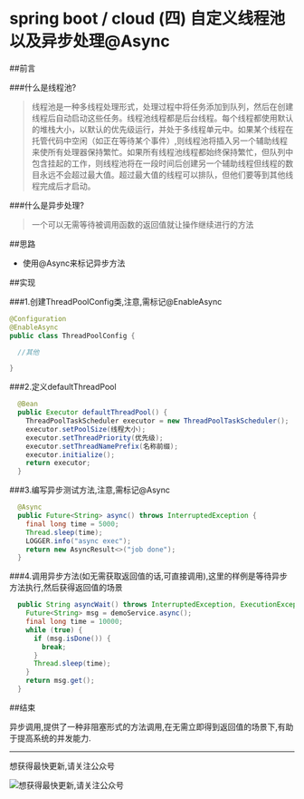 # spring boot / cloud (四) 自定义线程池以及异步处理@Async

##前言

###什么是线程池?

>线程池是一种多线程处理形式，处理过程中将任务添加到队列，然后在创建线程后自动启动这些任务。线程池线程都是后台线程。每个线程都使用默认的堆栈大小，以默认的优先级运行，并处于多线程单元中。如果某个线程在托管代码中空闲（如正在等待某个事件）,则线程池将插入另一个辅助线程来使所有处理器保持繁忙。如果所有线程池线程都始终保持繁忙，但队列中包含挂起的工作，则线程池将在一段时间后创建另一个辅助线程但线程的数目永远不会超过最大值。超过最大值的线程可以排队，但他们要等到其他线程完成后才启动。

###什么是异步处理?

>一个可以无需等待被调用函数的返回值就让操作继续进行的方法

##思路

- 使用@Async来标记异步方法

##实现

###1.创建ThreadPoolConfig类,注意,需标记@EnableAsync


``` java
@Configuration
@EnableAsync
public class ThreadPoolConfig {

  //其他

}
```

###2.定义defaultThreadPool

``` java
  @Bean
  public Executor defaultThreadPool() {
    ThreadPoolTaskScheduler executor = new ThreadPoolTaskScheduler();
    executor.setPoolSize(线程大小);
    executor.setThreadPriority(优先级);
    executor.setThreadNamePrefix(名称前缀);
    executor.initialize();
    return executor;
  }
```


###3.编写异步测试方法,注意,需标记@Async

``` java
  @Async
  public Future<String> async() throws InterruptedException {
    final long time = 5000;
    Thread.sleep(time);
    LOGGER.info("async exec");
    return new AsyncResult<>("job done");
  }
```

###4.调用异步方法(如无需获取返回值的话,可直接调用),这里的样例是等待异步方法执行,然后获得返回值的场景

``` java
  public String asyncWait() throws InterruptedException, ExecutionException {
    Future<String> msg = demoService.async();
    final long time = 10000;
    while (true) {
      if (msg.isDone()) {
        break;
      }
      Thread.sleep(time);
    }
    return msg.get();
  }
```

##结束

异步调用,提供了一种非阻塞形式的方法调用,在无需立即得到返回值的场景下,有助于提高系统的并发能力.

---------

想获得最快更新,请关注公众号

![想获得最快更新,请关注公众号](https://mmbiz.qlogo.cn/mmbiz_jpg/gjOvoY7GOt5a4dicfGbqze591YAEiaRONE0nOsiaur4nlsmKtUpRuONue28wJ9JfOXfBl99OoVmYncohMnEY4LMdg/0?wx_fmt=jpeg "想获得最快更新,请关注公众号") 

